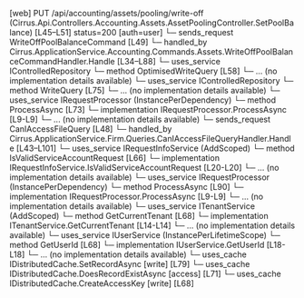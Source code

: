 [web] PUT /api/accounting/assets/pooling/write-off  (Cirrus.Api.Controllers.Accounting.Assets.AssetPoolingController.SetPoolBalance)  [L45–L51] status=200 [auth=user]
  └─ sends_request WriteOffPoolBalanceCommand [L49]
    └─ handled_by Cirrus.ApplicationService.Accounting.Commands.Assets.WriteOffPoolBalanceCommandHandler.Handle [L34–L88]
      └─ uses_service IControlledRepository<Asset>
        └─ method OptimisedWriteQuery [L58]
          └─ ... (no implementation details available)
      └─ uses_service IControlledRepository<DepreciationRecord>
        └─ method WriteQuery [L75]
          └─ ... (no implementation details available)
      └─ uses_service IRequestProcessor (InstancePerDependency)
        └─ method ProcessAsync [L73]
          └─ implementation IRequestProcessor.ProcessAsync [L9-L9]
          └─ ... (no implementation details available)
  └─ sends_request CanIAccessFileQuery [L48]
    └─ handled_by Cirrus.ApplicationService.Firm.Queries.CanIAccessFileQueryHandler.Handle [L43–L101]
      └─ uses_service IRequestInfoService (AddScoped)
        └─ method IsValidServiceAccountRequest [L66]
          └─ implementation IRequestInfoService.IsValidServiceAccountRequest [L20-L20]
          └─ ... (no implementation details available)
      └─ uses_service IRequestProcessor (InstancePerDependency)
        └─ method ProcessAsync [L90]
          └─ implementation IRequestProcessor.ProcessAsync [L9-L9]
          └─ ... (no implementation details available)
      └─ uses_service ITenantService (AddScoped)
        └─ method GetCurrentTenant [L68]
          └─ implementation ITenantService.GetCurrentTenant [L14-L14]
          └─ ... (no implementation details available)
      └─ uses_service IUserService (InstancePerLifetimeScope)
        └─ method GetUserId [L68]
          └─ implementation IUserService.GetUserId [L18-L18]
          └─ ... (no implementation details available)
      └─ uses_cache IDistributedCache.SetRecordAsync [write] [L79]
      └─ uses_cache IDistributedCache.DoesRecordExistAsync [access] [L71]
      └─ uses_cache IDistributedCache.CreateAccessKey [write] [L68]

